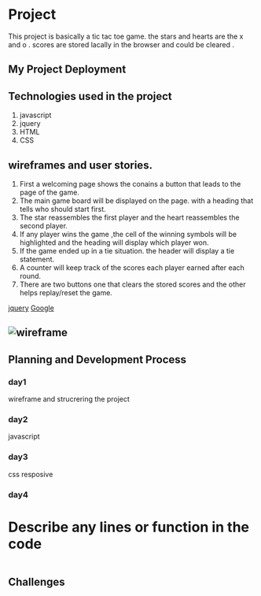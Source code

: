 



# Project <Tic tac toe>
This project is basically a tic tac toe game. the stars and hearts are the x and o . scores are stored lacally in the browser and could be cleared .

## My Project Deployment
## Technologies used in the project
1. javascript
2. jquery
3. HTML
4. CSS
## wireframes and user stories.
1. First a welcoming page shows the conains a button that leads to the page of the game.
2. The main game board will be displayed on the page. with a heading that tells who should start first.
3. The star reassembles the first player and the heart reassembles the second player.
4. If any player wins the game ,the cell of the winning symbols will be highlighted and the heading will display which player won.
5. If the game ended up in a tie situation. the header will display a tie statement.
6. A counter will keep track of the scores each player earned after each round.
7. There are two buttons one that clears the stored scores and the other helps replay/reset the game. 
<!--link-->
[jquery](link)
[Google](link)
<!--images-->
![wireframe](url/path)
---

## Planning and Development Process

### day1
wireframe and strucrering the project
### day2
javascript
### day3
css resposive
### day4


# Describe any lines or function in the code
```js
```
## Challenges
